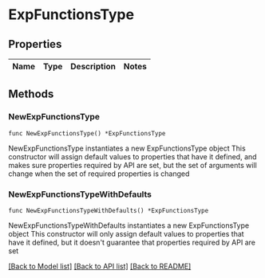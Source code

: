 # ExpFunctionsType

## Properties

Name | Type | Description | Notes
------------ | ------------- | ------------- | -------------

## Methods

### NewExpFunctionsType

`func NewExpFunctionsType() *ExpFunctionsType`

NewExpFunctionsType instantiates a new ExpFunctionsType object
This constructor will assign default values to properties that have it defined,
and makes sure properties required by API are set, but the set of arguments
will change when the set of required properties is changed

### NewExpFunctionsTypeWithDefaults

`func NewExpFunctionsTypeWithDefaults() *ExpFunctionsType`

NewExpFunctionsTypeWithDefaults instantiates a new ExpFunctionsType object
This constructor will only assign default values to properties that have it defined,
but it doesn't guarantee that properties required by API are set


[[Back to Model list]](../README.md#documentation-for-models) [[Back to API list]](../README.md#documentation-for-api-endpoints) [[Back to README]](../README.md)


